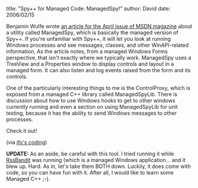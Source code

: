 
title: "Spy++ for Managed Code: ManagedSpy!"
author: David
date: 2006/02/15

<P>Benjamin Wulfe wrote <A href="http://msdn.microsoft.com/msdnmag/issues/06/04/ManagedSpy/default.aspx">an article for the April issue of MSDN magazine</A> about a utility called ManagedSpy, which is basically the managed version of Spy++. If you're unfamiliar with Spy++, it will let you look at running Windows processes and see messages, classes, and other WinAPI-related information. As the article notes, from a managed Windows Forms perspective, that isn't exactly where we typically work. ManagedSpy uses a TreeView and a Properties window to display controls and layout in a managed form. It can also listen and log events raised from the form and its controls.</P>
<P>One of the particularly interesting things to me is the ControlProxy, which is exposed from a managed C++ library called ManagedSpyLib. There is discussion about how to use Windows hooks to get to other windows currently running and even a section on using ManagedSpyLib for unit testing, because it has the ability to send Windows messages to other processes.</P>
<P>Check it out!</P>
<P>(via <A href="http://blogs.msdn.com/jfoscoding/archive/2006/02/15/532839.aspx">jfo's coding</A>)</P>
<P><STRONG>UPDATE:</STRONG> As an aside, be careful with this tool. I tried running it while <A href="http://www.rssbandit.org/">RssBandit</A> was running (which is a managed Windows application... and it blew up. Hard. As in, let's take them BOTH down.&nbsp;Luckily, it does come with code, so you can have fun with it. After all, I would&nbsp;like to learn some Managed C++ ;-).</P>
